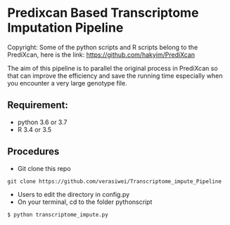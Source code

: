 # Predixcan Based Transcriptome Imputation Pipeline
Copyright: Some of the python scripts and R scripts belong to the PrediXcan, here is the link: https://github.com/hakyim/PrediXcan

The aim of this pipeline is to parallel the original process in PrediXcan so that can improve the efficiency and save the running time especially when you encounter a very large genotype file.

## Requirement:
* python 3.6 or 3.7
* R 3.4 or 3.5

## Procedures

* Git clone this repo

```
git clone https://github.com/verasiwei/Transcriptome_impute_Pipeline
```

* Users to edit the directory in config.py
* On your terminal, cd to the folder pythonscript

```
$ python transcriptome_impute.py
```
